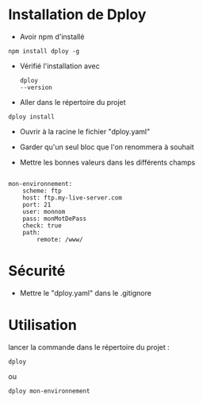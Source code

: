 Installation de Dploy
==
- Avoir npm d'installé 
 
<pre><code>npm install dploy -g</code></pre>

- Vérifié l'installation avec <pre><code>dploy --version</code></pre>

- Aller dans le répertoire du projet

<pre><code>dploy install</code></pre>

- Ouvrir à la racine le fichier "dploy.yaml"

- Garder qu'un seul bloc que l'on renommera à souhait

- Mettre les bonnes valeurs dans les différents champs
<pre><code>
mon-environnement: 
    scheme: ftp 
    host: ftp.my-live-server.com 
    port: 21 
    user: monnom 
    pass: monMotDePass
    check: true 
    path: 
        remote: /www/
</code></pre>

Sécurité
==
-  Mettre le "dploy.yaml" dans le .gitignore

Utilisation
==
lancer la commande dans le répertoire du projet : 
<pre><code>dploy</code></pre>
ou
<pre><code>dploy mon-environnement</code></pre>
